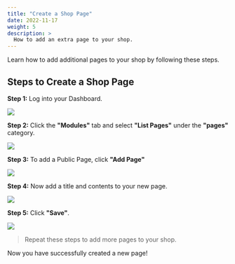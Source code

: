 ```yaml
---
title: "Create a Shop Page"
date: 2022-11-17
weight: 5
description: >
  How to add an extra page to your shop.
---
```


Learn how to add additional pages to your shop by following these steps.

## Steps to Create a Shop Page

**Step 1:** Log into your Dashboard.

![](https://subscribie.co.uk/blog/content/images/size/w1000/2022/11/image-64.png)

**Step 2:** Click the **"Modules"** tab and select **"List Pages"** under the **"pages"** category.

![](https://subscribie.co.uk/blog/content/images/size/w1000/2022/11/image-94.png)

**Step 3:** To add a Public Page, click **"Add Page"**

![](https://subscribie.co.uk/blog/content/images/size/w1000/2022/11/image-95.png)

**Step 4:** Now add a title and contents to your new page.

![](https://subscribie.co.uk/blog/content/images/size/w1000/2022/11/image-96.png)

**Step 5:** Click **"Save"**. 

![](https://subscribie.co.uk/blog/content/images/size/w1000/2022/11/image-97.png)

>Repeat these steps to add more pages to your shop.

Now you have successfully created a new page!